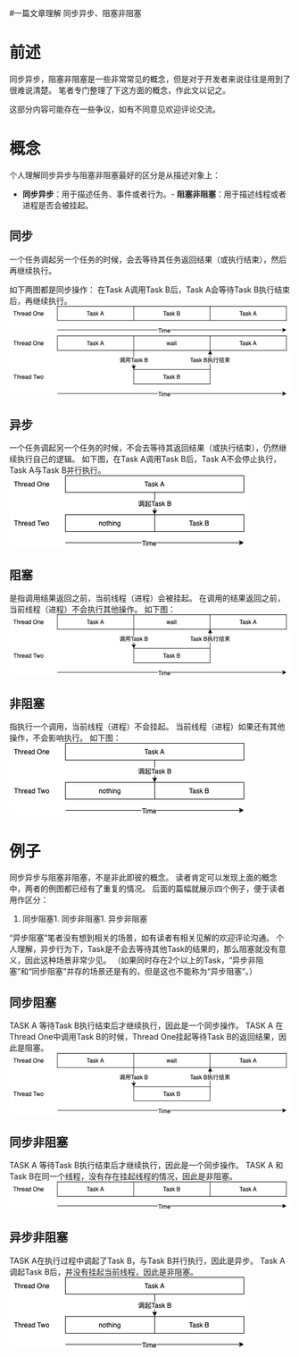 #一篇文章理解 同步异步、阻塞非阻塞
# 前述

同步异步，阻塞非阻塞是一些非常常见的概念，但是对于开发者来说往往是用到了很难说清楚。 笔者专门整理了下这方面的概念，作此文以记之。

>  
 这部分内容可能存在一些争议，如有不同意见欢迎评论交流。 


# 概念

个人理解同步异步与阻塞非阻塞最好的区分是从描述对象上：
- **同步异步**：用于描述任务、事件或者行为。- **阻塞非阻塞**：用于描述线程或者进程是否会被挂起。
## 同步

一个任务调起另一个任务的时候，会去等待其任务返回结果（或执行结束），然后再继续执行。

如下两图都是同步操作： 在Task A调用Task B后，Task A会等待Task B执行结束后，再继续执行。 <img src="https://raw.githubusercontent.com/Double2hao/xujiajia_blog/main/img/1680.png" alt="在这里插入图片描述"> <img src="https://raw.githubusercontent.com/Double2hao/xujiajia_blog/main/img/1681.png" alt="在这里插入图片描述">

## 异步

一个任务调起另一个任务的时候，不会去等待其返回结果（或执行结束），仍然继续执行自己的逻辑。 如下图，在Task A调用Task B后，Task A不会停止执行，Task A与Task B并行执行。 <img src="https://raw.githubusercontent.com/Double2hao/xujiajia_blog/main/img/1682.png" alt="在这里插入图片描述">

## 阻塞

是指调用结果返回之前，当前线程（进程）会被挂起。 在调用的结果返回之前，当前线程（进程）不会执行其他操作。 如下图： <img src="https://raw.githubusercontent.com/Double2hao/xujiajia_blog/main/img/1683.png" alt="在这里插入图片描述">

## 非阻塞

指执行一个调用，当前线程（进程）不会挂起。 当前线程（进程）如果还有其他操作，不会影响执行。 如下图： <img src="https://raw.githubusercontent.com/Double2hao/xujiajia_blog/main/img/1684.png" alt="在这里插入图片描述">

# 例子

同步异步与阻塞非阻塞，不是非此即彼的概念。 读者肯定可以发现上面的概念中，两者的例图都已经有了重复的情况。 后面的篇幅就展示四个例子，便于读者用作区分：
1. 同步阻塞1. 同步非阻塞1. 异步非阻塞
>  
 “异步阻塞”笔者没有想到相关的场景，如有读者有相关见解的欢迎评论沟通。 个人理解，异步行为下，Task是不会去等待其他Task的结果的，那么阻塞就没有意义，因此这种场景非常少见。 （如果同时存在2个以上的Task，“异步非阻塞”和“同步阻塞”并存的场景还是有的，但是这也不能称为“异步阻塞”。） 


## 同步阻塞

TASK A 等待Task B执行结束后才继续执行，因此是一个同步操作。 TASK A 在Thread One中调用Task B的时候，Thread One挂起等待Task B的返回结果，因此是阻塞。 <img src="https://raw.githubusercontent.com/Double2hao/xujiajia_blog/main/img/1685.png" alt="在这里插入图片描述">

## 同步非阻塞

TASK A 等待Task B执行结束后才继续执行，因此是一个同步操作。 TASK A 和Task B在同一个线程，没有存在挂起线程的情况，因此是非阻塞。 <img src="https://raw.githubusercontent.com/Double2hao/xujiajia_blog/main/img/1686.png" alt="在这里插入图片描述">

## 异步非阻塞

TASK A在执行过程中调起了Task B，与Task B并行执行，因此是异步。 Task A调起Task B后，并没有挂起当前线程，因此是非阻塞。 <img src="https://raw.githubusercontent.com/Double2hao/xujiajia_blog/main/img/1687.png" alt="在这里插入图片描述">